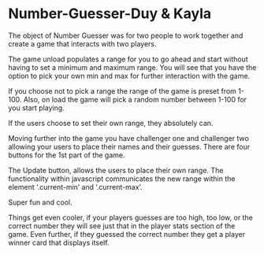 # Number-Guesser-Duy & Kayla 

The object of Number Guesser was for two people to work together and create a game that interacts with two players. 

The game unload populates a range for you to go ahead and start without having to set a minimum and maximum range. 
You will see that you have the option to pick your own min and max for further interaction with the game.

If you choose not to pick a range the range of the game is preset from 1-100. Also, on load the game will pick a random 
number between 1-100  for you start playing. 

If the users choose to set their own range, they absolutely can. 

Moving further into the game you have challenger one and challenger two allowing your users to place
their names and their guesses. There are four buttons for the 1st part of the game. 

The Update button, allows the users to place their own range. The functionality within javascript communicates the 
new range within the element ‘.current-min’ and ‘.current-max’.

Super fun and  cool. 

Things get even cooler,  if your players guesses are too high, too low, or the correct number they will see just that in the player stats section of the game. Even further, if they guessed the correct number they get a player winner card that displays itself. 
